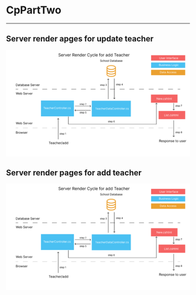 # CpPartTwo

---
## Server render apges for update teacher
![ServerRenderPage](./add-teacher-server-render.png)

## Server render pages for add teacher

![ServerRenderPage](https://raw.githubusercontent.com/codeyumm/CpPartTwo/master/add-teacher-server-render.png)  
